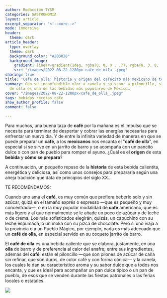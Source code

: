 ```yaml
---
author: Redacción TYSM
categories: GASTRONOMIA
layout: article
excerpt_separator: "<!--more-->"
mode: immersive
header:
  theme: dark
article_header:
  type: overlay
  theme: dark
  background_color: "#203028"
  background_image:
    gradient: linear-gradient(1deg, rgba(0, 0, 0 , .7), rgba(8, 3, 8, .9))
    src: "/images/2022-08-22-1280px-cafe_de_olla_.jpeg"
sharing: true
title: 'Café de olla: historia y origen del cafecito más mexicano de todos'
summary: Con su inconfundible olor a canela y su sabor a piloncillo, sin duda el café
  de olla es una de las bebidas más populares de México…
cover: "/images/2022-08-22-1280px-cafe_de_olla_.jpeg"
tags: bebidas recetas cafe
show_author_profile: false
comment: false

---
```

Para muchos, una buena taza de **café** por la mañana es el impulso que se necesita para terminar de despertar y cobrar las energías necesarias para enfrentar un nuevo día. Y de entre la infinita variedad de maneras en que se puede preparar un **café**, a los **mexicanos** nos encanta el "**café de oll**a", en especial si se sirve en un jarrito de barro y se acompaña con un pancito dulce o con pan de pueblo para romper el ayuno. ¿Cuál es el **origen** de esta **bebida** y **cómo se prepara**?

A continuación, un pequeño repaso de la **historia** de esta bebida calientita, energética y deliciosa, así como unos consejos para prepararla según una añeja tradición que data de principios del siglo XX…

TE RECOMENDAMOS:

Cuando uno ama el **café**, es muy común que prefiera beberlo solo y sin azúcar, quizá en el tamaño exprés o espresso —que es pequeño y muy concentrado—, o en la muy popular modalidad de **café** americano, que es más ligero y al que normalmente se le añade un poco de azúcar y de leche o de crema. Los más sofisticados elegirán, quizás, un capuchino con su leche espumada, o un moka con su pizca de chocolate. Pero si uno viaja a la provincia o a un Pueblo Mágico, por ejemplo, nada es más adecuado que un **café de olla**, en especial servido en su coqueto jarrito de barro.

El **café de olla** es una bebida caliente que se elabora, justamente, en una **olla** de barro y de preferencia al calor del anafre; entre sus ingredientes, además del **café**, están el piloncillo —que son pilones de azúcar de caña sin refinar, que son duros, de color café y con forma cónica— y la canela, los cuales le dan su característico aroma y su sabor dulce que a todos nos encanta, y que es ideal para acompañar un pan dulce típico o un pan de pueblo, de esos que se venden durante las fiestas patronales o las ferias locales o estatales.

![](https://upload.wikimedia.org/wikipedia/commons/thumb/f/f9/Caf%C3%A9_de_Olla_y_pan_de_pueblo.jpg/1024px-Caf%C3%A9_de_Olla_y_pan_de_pueblo.jpg)